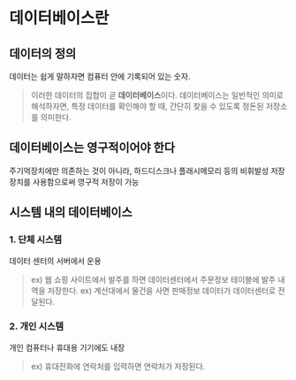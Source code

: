 # 데이터베이스란

## 데이터의 정의
데이터는 쉽게 말하자면 컴퓨터 안에 기록되어 있는 숫자.

> 이러한 데이터의 집합이 곧 **데이터베이스**이다.
> 데이터베이스는 일반적인 의미로 해석하자면, 특정 데이터를 확인해야 할 때, 간단히 찾을 수 있도록 정돈된 저장소를 의미한다.

## 데이터베이스는 영구적이어야 한다 

주기억장치에만 의존하는 것이 아니라, 하드디스크나 플래시메모리 등의 비휘발성 저장장치를 사용함으로써 영구적 저장이 가능

## 시스템 내의 데이터베이스

### 1. 단체 시스템

데이터 센터의 서버에서 운용

> ex) 웹 쇼핑 사이트에서 발주를 하면 데이터센터에서 주문정보 테이블에 발주 내역을 저장한다.
> ex) 계산대에서 물건을 사면 판매정보 데이터가 데이터센터로 전달된다.

### 2. 개인 시스템

개인 컴퓨터나 휴대용 기기에도 내장

> ex) 휴대전화에 연락처를 입력하면 연락처가 저장된다.